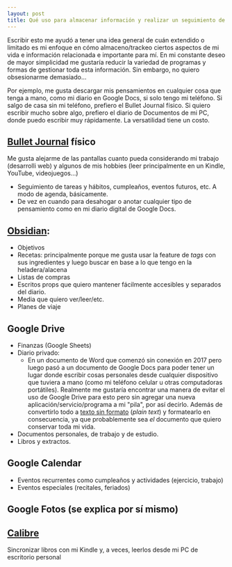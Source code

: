 ```yaml
---
layout: post
title: Qué uso para almacenar información y realizar un seguimiento de cosas
---
```


Escribir esto me ayudó a tener una idea general de cuán extendido o limitado es mi enfoque en cómo almaceno/trackeo ciertos aspectos de mi vida e información relacionada e importante para mí. En mi constante deseo de mayor simplicidad me gustaría reducir la variedad de programas y formas de gestionar toda esta información. Sin embargo, no quiero obsesionarme demasiado...

Por ejemplo, me gusta descargar mis pensamientos en cualquier cosa que tenga a mano, como mi diario en Google Docs, si solo tengo mi teléfono. Si salgo de casa sin mi teléfono, prefiero el Bullet Journal físico. Si quiero escribir mucho sobre algo, prefiero el diario de Documentos de mi PC, donde puedo escribir muy rápidamente. La versatilidad tiene un costo.

## [Bullet Journal](https://bulletjournal.com/) físico
Me gusta alejarme de las pantallas cuanto pueda considerando mi trabajo (desarrolli web) y algunos de mis hobbies (leer principalmente en un Kindle, YouTube, videojuegos...)
- Seguimiento de tareas y hábitos, cumpleaños, eventos futuros, etc. A modo de agenda, básicamente.
- De vez en cuando para desahogar o anotar cualquier tipo de pensamiento como en mi diario digital de Google Docs.

## [Obsidian](https://obsidian.md/):
- Objetivos
- Recetas: principalmente porque me gusta usar la feature de _tags_ con sus ingredientes y luego buscar en base a lo que tengo en la heladera/alacena
- Listas de compras
- Escritos props que quiero mantener fácilmente accesibles y separados del diario.
- Media que quiero ver/leer/etc.
- Planes de viaje

## Google Drive
- Finanzas (Google Sheets)
- Diario privado:
     - En un documento de Word que comenzó sin conexión en 2017 pero luego pasó a un documento de Google Docs para poder tener un lugar donde escribir cosas personales desde cualquier dispositivo que tuviera a mano (como mi teléfono celular u otras computadoras portátiles). Realmente me gustaría encontrar una manera de evitar el uso de Google Drive para esto pero sin agregar una nueva aplicación/servicio/programa a mi "pila", por así decirlo. Además de convertirlo todo a [texto sin formato](https://sive.rs/plaintext) (_plain text_) y formatearlo en consecuencia, ya que probablemente sea _el_ documento que quiero conservar toda mi vida.
- Documentos personales, de trabajo y de estudio.
- Libros y extractos.

## Google Calendar
- Eventos recurrentes como cumpleaños y actividades (ejercicio, trabajo)
- Eventos especiales (recitales, feriados)

## Google Fotos (se explica por sí mismo)

## [Calibre](https://calibre-ebook.com/)
Sincronizar libros con mi Kindle y, a veces, leerlos desde mi PC de escritorio personal